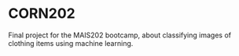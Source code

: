 # CORN202
Final project for the MAIS202 bootcamp, about classifying images of clothing items using machine learning.
